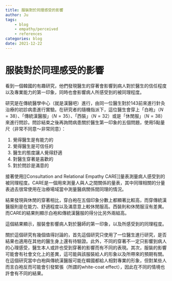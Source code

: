 ```yaml
---
title: 服裝對於同理感受的影響
author: Ju
tags: 
    - blog
    - empathy/perceived 
    - references
categories: blog
date: 2021-12-22
---
```


# 服裝對於同理感受的影響

看到一個韓國的有趣研究，他們發現醫生的穿著會影響到病人對於醫生的信任程度以及專業能力的第一印象，同時也會影響病人所感受到的被同理程度。

研究是在傳統醫學中心（就是漢醫吧）進行，由同一位醫生對於143前來進行針灸治療的初診病患進行實驗。在研究者的隨機指派下，這位醫生會穿上「白袍」（$N = 38$）、「傳統漢醫服」（$N = 35$）、「西裝」（$N = 32$）或是「休閒服」（$N = 38$）來進行問診。問診結束之後再詢問病患關於醫生第一印象的五個問題，使用5點量尺（非常不同意～非常同意）：

1. 覺得醫生是有能力的
2. 覺得醫生是可信任的
3. 醫生的態度讓人覺得舒適
4. 對醫生穿著是喜歡的
5. 對於問診是滿意的

接著使用[[Consultation and Relational Empathy CARE]]量表測量病人感受到的被同理程度。CARE是一個用來測量人與人之間關係的量表，其中同理相關的分量表過去很常使用在治療場域當中測量醫病關係間同理的情況。

結果發現與休閒的穿著相比，穿白袍在五個印象分數上都顯著比較高，而穿傳統漢醫服則是在能力、舒適程度以及滿意意上較休閒服高。西裝則和休閒服沒有差異。而CARE的結果則顯示白袍和傳統漢醫服的得分比另外兩組高。

這個結果顯示，服裝會影響病人對於醫師的第一印象，以及所感受到的同理程度。

關於這個研究有幾個值得討論的，首先這個研究只使用了一位醫生進行研究，是否結果也適用在其他的醫生身上還有待驗證。此外，不同的穿著不一定只影響到病人的心理感受，醫生本人或許也受到穿著的影響而有不同的表現。其次，服裝的影響可能會有社會文化上的差異，這可能與該服裝給人的形象以及所帶來的預期有關。在這個研究當中白袍與傳統漢醫服可能在韓國都給人相對專業的形象，但對某些人而言白袍反而可能會引發緊張（所謂的white-coat effect），因此在不同的情境也許會有不同的結果。